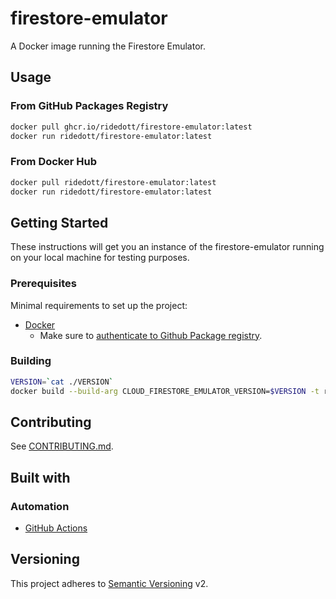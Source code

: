 # firestore-emulator

A Docker image running the Firestore Emulator.

## Usage

### From GitHub Packages Registry

```bash
docker pull ghcr.io/ridedott/firestore-emulator:latest
docker run ridedott/firestore-emulator:latest
```

### From Docker Hub

```bash
docker pull ridedott/firestore-emulator:latest
docker run ridedott/firestore-emulator:latest
```

## Getting Started

These instructions will get you an instance of the firestore-emulator running on
your local machine for testing purposes.

### Prerequisites

Minimal requirements to set up the project:

- [Docker](https://docs.docker.com/install/)
  - Make sure to
    [authenticate to Github Package registry](https://help.github.com/en/articles/configuring-docker-for-use-with-github-package-registry#authenticating-to-github-package-registry).

### Building

```bash
VERSION=`cat ./VERSION`
docker build --build-arg CLOUD_FIRESTORE_EMULATOR_VERSION=$VERSION -t ridedott/firestore-emulator:latest .
```

## Contributing

See [CONTRIBUTING.md](./CONTRIBUTING.md).

## Built with

### Automation

- [GitHub Actions](https://github.com/features/actions)

## Versioning

This project adheres to [Semantic Versioning](http://semver.org) v2.
